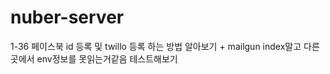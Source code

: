 # nuber-server


1-36
페이스북 id 등록 및 twillo 등록 하는 방법 알아보기 + mailgun
index말고 다른곳에서 env정보를 못읽는거같음 테스트해보기

